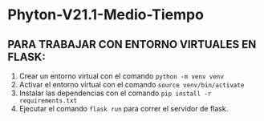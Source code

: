 # Phyton-V21.1-Medio-Tiempo

## PARA TRABAJAR CON ENTORNO VIRTUALES EN FLASK:

1. Crear un entorno virtual con el comando `python -m venv venv`
2. Activar el entorno virtual con el comando `source venv/bin/activate`
3. Instalar las dependencias con el comando `pip install -r requirements.txt`
4. Ejecutar el comando `flask run` para correr el servidor de flask.